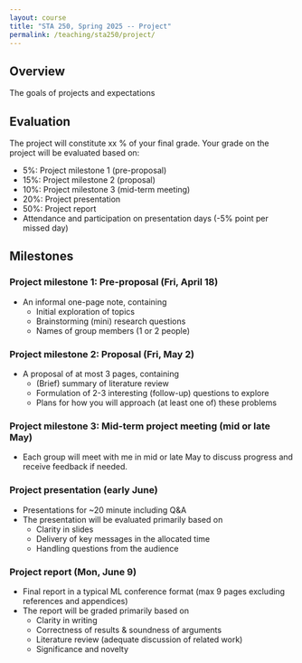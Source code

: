 ```yaml
---
layout: course
title: "STA 250, Spring 2025 -- Project"
permalink: /teaching/sta250/project/
---
```


## Overview

The goals of projects and expectations



## Evaluation

The project will constitute xx % of your final grade. Your grade on the project will be evaluated based on:
* 5%: Project milestone 1 (pre-proposal)
* 15%: Project milestone 2 (proposal)
* 10%: Project milestone 3 (mid-term meeting)
* 20%: Project presentation
* 50%: Project report
* Attendance and participation on presentation days (-5% point per missed day)


## Milestones

### Project milestone 1: Pre-proposal (Fri, April 18)
* An informal one-page note, containing
  - Initial exploration of topics
  - Brainstorming (mini) research questions
  - Names of group members (1 or 2 people)


### Project milestone 2: Proposal (Fri, May 2)
* A proposal of at most 3 pages, containing
  - (Brief) summary of literature review
  - Formulation of 2-3 interesting (follow-up) questions to explore
  - Plans for how you will approach (at least one of) these problems


### Project milestone 3: Mid-term project meeting (mid or late May)
* Each group will meet with me in mid or late May to discuss progress and receive feedback if needed.


### Project presentation (early June)
* Presentations for ~20 minute including Q&A
* The presentation will be evaluated primarily based on
  - Clarity in slides
  - Delivery of key messages in the allocated time
  - Handling questions from the audience


### Project report (Mon, June 9)
* Final report in a typical ML conference format (max 9 pages excluding references and appendices)
* The report will be graded primarily based on
  - Clarity in writing
  - Correctness of results & soundness of arguments
  - Literature review (adequate discussion of related work)
  - Significance and novelty